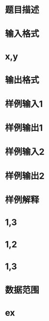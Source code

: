 

# 题目描述



# 输入格式



# x,y



# 输出格式



# 样例输入1



# 样例输出1



# 样例输入2



# 样例输出2



# 样例解释



# 1,3



# 1,2



# 1,3



# 数据范围



# ex


<p>
<br/>
</p>
<p>
<br/>
</p>
